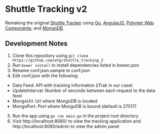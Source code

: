 Shuttle Tracking v2
===================

Remaking the original [Shuttle Tracker](https://github.com/wtg/shuttle_tracking) using [Go](https://golang.org/), [AngularJS](https://angularjs.org/), [Polymer Web Components](https://www.polymer-project.org/0.5/), and [MongoDB](https://www.mongodb.org/).

Development Notes
-----------------
1. Clone this repository using `git clone https://github.com/wtg/shuttle_tracking_2`
2. Run `bower install` to install dependencies listed in bower.json
3. Rename conf.json.sample to conf.json
4. Edit conf.json with the following:
  * Data Feed: API with tracking information (iTrak in our case)
  * UpdateInterval: Number of seconds between each request to the data feed
  * MongoUrl: Url where MongoDB is located
  * MongoPort: Port where MongoDB is bound (default is 27017)
5. Run the app using `go run main.go` in the project root directory
6. Visit http://localhost:8080/ to view the tracking application and http://localhost:8080/admin to view the admin panel 